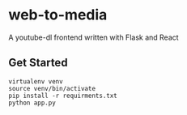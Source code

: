 # web-to-media
A youtube-dl frontend written with Flask and React

## Get Started
    virtualenv venv
    source venv/bin/activate
    pip install -r requirments.txt
    python app.py
